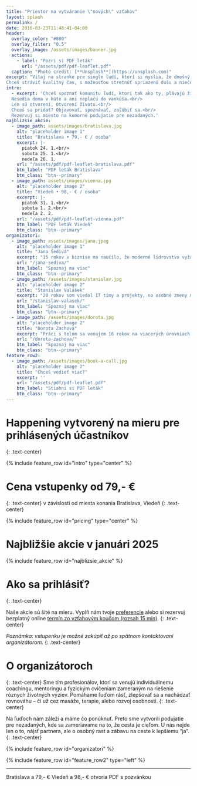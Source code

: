 ```yaml
---
title: "Priestor na vytváranie \"nových\" vzťahov"
layout: splash
permalink: /
date: 2016-03-23T11:48:41-04:00
header:
  overlay_color: "#000"
  overlay_filter: "0.5"
  overlay_image: /assets/images/banner.jpg
  actions:
    - label: "Pozri si PDF leták"
      url: "/assets/pdf/pdf-leaflet.pdf"
  caption: "Photo credit: [**Unsplash**](https://unsplash.com)"
excerpt: "Vítaj na stranke pre single ľudí, ktorí si myslia, že dnešný svet sa zbláznil.<br/><br/>
Chceš stráviť kvalitný čas, s možnosťou stretnúť spriazenú dušu a niečo sa o sebe dozvedieť?"
intro: 
  - excerpt: 'Chceš spoznať komunitu ľudí, ktorí tak ako ty, plávajú životom v tejto chvíli sami, ale tak ako ty chcú nájsť spriaznenú dušu?<br/><br/>
  Nesedia doma v kúte a ani neplačú do vankúša.<br/>
  Len sú otvorení, Otvorení životu.<br/>
  Chceš sa pridať? Objavovať, spoznávať, zaľúbiť sa.<br/>
  Rezervuj si miesto na komorné podujatie pre nezadaných.'
najblizsie_akcie:
  - image_path: assets/images/bratislava.jpg
    alt: "placeholder image 1"
    title: "Bratislava • 79,- € / osoba"
    excerpt: |-
      piatok 24. 1.<br/>
      sobota 25. 1.<br/>
      nedeľa 26. 1.
    url: "/assets/pdf/pdf-leaflet-bratislava.pdf"
    btn_label: "PDF leták Bratislava"
    btn_class: "btn--primary"
  - image_path: assets/images/vienna.jpg
    alt: "placeholder image 2"
    title: "Viedeň • 98,- € / osoba"
    excerpt: |-
      piatok 31. 1.<br/>
      sobota 1. 2.<br/>
      nedeľa 2. 2.
    url: "/assets/pdf/pdf-leaflet-vienna.pdf"
    btn_label: "PDF leták Viedeň"
    btn_class: "btn--primary"
organizatori:
  - image_path: assets/images/jana.jpeg
    alt: "placeholder image 1"
    title: "Jana Šedivá"
    excerpt: "15 rokov v biznise ma naučilo, že moderné lídrovstvo vyžaduje koučovací prístup. Prepájam obchodné know-how s koučingom, pomáham lídrom transformovať tímy a dosahovať udržateľný úspech."
    url: "/jana-sediva/"
    btn_label: "Spoznaj ma viac"
    btn_class: "btn--primary"
  - image_path: /assets/images/stanislav.jpg
    alt: "placeholder image 2"
    title: "Stanislav Valášek"
    excerpt: "20 rokov som viedol IT tímy a projekty, no osobné zmeny ma priviedli k koučingu. Svoje skúsenosti z biznisu prepájam s mentálnym rozvojom a vedomými vzťahmi, pomáham ľuďom rásť a napĺňať ich potenciál."
    url: "/stanislav-valasek/"
    btn_label: "Spoznaj ma viac"
    btn_class: "btn--primary"
  - image_path: /assets/images/dorota.jpg
    alt: "placeholder image 2"
    title: "Dorota Zachová"
    excerpt: "Práci s telom sa venujem 16 rokov na viacerých úrovniach – pilates, fyziocvičenia, masáže, kraniosakrálna terapia. Sprevádzam klientov k zvedomovaniu tela, symptómov i vnútornej rovnováhy."
    url: "/dorota-zachova/"
    btn_label: "Spoznaj ma viac"
    btn_class: "btn--primary"
feature_row2:
  - image_path: /assets/images/book-a-call.jpg
    alt: "placeholder image 2"
    title: "Chceš vedieť viac?"
    excerpt: ''
    url: "/assets/pdf/pdf-leaflet.pdf"
    btn_label: "Stiahni si PDF leták"
    btn_class: "btn--primary"
---
```


# Happening vytvorený na mieru pre prihlásených účastníkov
{: .text-center}

{% include feature_row id="intro" type="center" %}

# Cena vstupenky od 79,- €
{: .text-center}
v závislosti od miesta konania Bratislava, Viedeň
{: .text-center}

{% include feature_row id="pricing" type="center" %}


# Najbližšie akcie v januári 2025

{% include feature_row id="najblizsie_akcie" %}

# Ako sa prihlásiť?
{: .text-center}

Naše akcie sú šité na mieru. Vyplň nám tvoje [preferencie](https://docs.google.com/forms/d/e/1FAIpQLSecZ0pyf3_XyXWSrdEvSgjEn-dKRsD8HCBUE32c-6gVbz0-ag/viewform) alebo si rezervuj bezplatný online [termín zo vzťahovým koučom (rozsah 15 min)](https://calendar.google.com/calendar/u/0/appointments/schedules/AcZssZ2sepIGc8sosu7oevx1Xk3fYGiGule7mdjFghy02Uxslk_TfTEAKBMw2bsN5Ja3WZ4nHWgMTcsM).
{: .text-center}

*Poznámka: vstupenku je možné zakúpiť až po spätnom kontaktovaní organizátorom.*
{: .text-center}

# O organizátoroch
{: .text-center}
Sme tím profesionálov, ktorí sa venujú individuálnemu coachingu, mentoringu a fyzickým cvičeniam zameraným na riešenie rôznych životných výziev. Pomáhame ľuďom rásť, zlepšovať sa a nachádzať rovnováhu – či už cez masáže, terapie, alebo rozvoj osobnosti.
{: .text-center}

Na ľuďoch nám záleží a máme čo ponúknuť. Preto sme vytvorili podujatie pre nezadaných, kde sa zameriavame na to, že cesta je cieľom. U nás nejde len o to, nájsť partnera, ale o osobný rast a zábavu na ceste k lepšiemu “ja”.
{: .text-center}

{% include feature_row id="organizatori" %}

{% include feature_row id="feature_row2" type="left" %}

---

Bratislava a 79,- €
Viedeň a 98,- €
otvoria PDF s pozvánkou